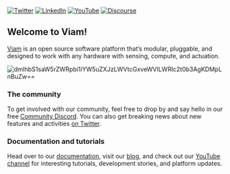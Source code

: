 [![Twitter](https://img.shields.io/badge/Twitter-%40viamrobotics-black)](https://x.com/viamrobotics)
[![LinkedIn](https://img.shields.io/badge/LinkedIn-%40viaminc-black)](https://www.linkedin.com/company/viaminc)
[![YouTube](https://img.shields.io/badge/YouTube-%40viamrobotics-black)](https://www.youtube.com/@viamrobotics)
[![Discourse](https://img.shields.io/badge/Discord-%40viam-black)](http://discord.gg/viam)

## Welcome to Viam! 
[Viam](https://www.viam.com/) is an open source software platform that’s modular, pluggable, and designed to work with any hardware with sensing, compute, and actuation.

![dmlhbS1saW5rZWRpbi1iYW5uZXJzLWVtcGxveWVlLWRlc2t0b3AgKDMpLnBuZw==](https://github.com/user-attachments/assets/68c24b9c-efee-4ba4-bb7a-85b54393fbb9)

### The community
To get involved with our community, feel free to drop by and say hello in our free [Community Discord](http://discord.gg/viam). You can also get breaking news about new features and activities [on Twitter](https://x.com/viamrobotics).

### Documentation and tutorials
Head over to our [documentation](https://docs.viam.com/), visit our [blog](https://www.viam.com/blog), and check out our [YouTube channel](https://www.youtube.com/@viamrobotics) for interesting tutorials, development stories, and platform updates.

